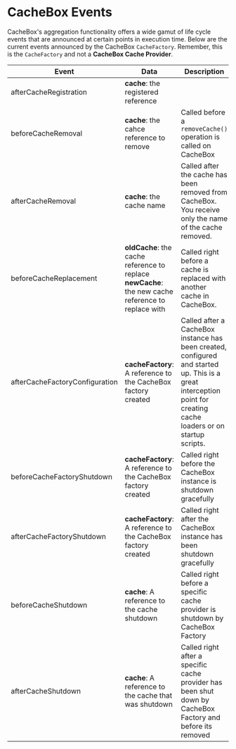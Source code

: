 # CacheBox Events

CacheBox's aggregation functionality offers a wide gamut of life cycle events that are announced at certain points in execution time. Below are the current events announced by the CacheBox `CacheFactory`. Remember, this is the `CacheFactory` and not a **CacheBox Cache Provider**.

| Event | Data | Description |
| --- | --- | --- |
| afterCacheRegistration | **cache**: the registered reference |  |
| beforeCacheRemoval | **cache**: the cahce reference to remove | Called before a `removeCache()` operation is called on CacheBox |
| afterCacheRemoval | **cache**: the cache name | Called after the cache has been removed from CacheBox. You receive only the name of the cache removed. |
| beforeCacheReplacement | **oldCache**: the cache reference to replace  **newCache**: the new cache reference to replace with | Called right before a cache is replaced with another cache in CacheBox. |
| afterCacheFactoryConfiguration | **cacheFactory**: A reference to the CacheBox factory created | Called after a CacheBox instance has been created, configured and started up. This is a great interception point for creating cache loaders or on startup scripts. |
| beforeCacheFactoryShutdown | **cacheFactory**: A reference to the CacheBox factory created | Called right before the CacheBox instance is shutdown gracefully |
| afterCacheFactoryShutdown | **cacheFactory**: A reference to the CacheBox factory created | Called right after the CacheBox instance has been shutdown gracefully |
| beforeCacheShutdown | **cache**: A reference to the cache shutdown | Called right before a specific cache provider is shutdown by CacheBox Factory |
| afterCacheShutdown | **cache**: A reference to the cache that was shutdown | Called right after a specific cache provider has been shut down by CacheBox Factory and before its removed |


